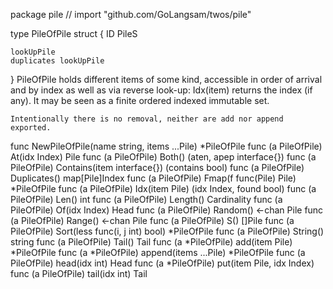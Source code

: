 package pile // import "github.com/GoLangsam/twos/pile"

type PileOfPile struct {
	ID
	PileS

	lookUpPile
	duplicates lookUpPile
}
    PileOfPile holds different items of some kind, accessible in order of
    arrival and by index as well as via reverse look-up: Idx(item) returns the
    index (if any). It may be seen as a finite ordered indexed immutable set.

    Intentionally there is no removal, neither are add nor append exported.


func NewPileOfPile(name string, items ...Pile) *PileOfPile
func (a PileOfPile) At(idx Index) Pile
func (a PileOfPile) Both() (aten, apep interface{})
func (a PileOfPile) Contains(item interface{}) (contains bool)
func (a PileOfPile) Duplicates() map[Pile]Index
func (a PileOfPile) Fmap(f func(Pile) Pile) *PileOfPile
func (a PileOfPile) Idx(item Pile) (idx Index, found bool)
func (a PileOfPile) Len() int
func (a PileOfPile) Length() Cardinality
func (a PileOfPile) Of(idx Index) Head
func (a PileOfPile) Random() <-chan Pile
func (a PileOfPile) Range() <-chan Pile
func (a PileOfPile) S() []Pile
func (a PileOfPile) Sort(less func(i, j int) bool) *PileOfPile
func (a PileOfPile) String() string
func (a PileOfPile) Tail() Tail
func (a *PileOfPile) add(item Pile) *PileOfPile
func (a *PileOfPile) append(items ...Pile) *PileOfPile
func (a PileOfPile) head(idx int) Head
func (a *PileOfPile) put(item Pile, idx Index)
func (a PileOfPile) tail(idx int) Tail

